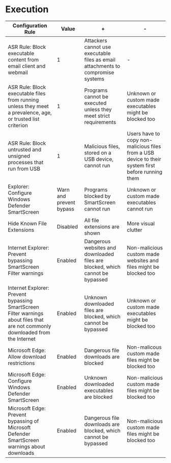 # Execution

| **Configuration Rule**                                                                                                           | **Value**          | **+**                                                                       | **-**                                                                                                    |
|---------------------------------------------------------------------------------------------------------------------------------------|-------------------------|----------------------------------------------------------------------------------|---------------------------------------------------------------------------------------------------------------|
| ASR Rule: Block executable content from email client and webmail                                                           | 1                       | Attackers cannot use executable files as email attachments to compromise systems | -                                                                                                             |
| ASR Rule: Block executable files from running unless they meet a prevalence, age, or trusted list criterion                | 1                       | Programs cannot be executed unless they meet strict requirements                 | Unknown or custom made executables might be blocked too                                                       |
| ASR Rule: Block untrusted and unsigned processes that run from USB                                              | 1                       | Malicious files, stored on a USB device, cannot run                   | Users have to copy non-malicious files from a USB device to their system first before running them |
| Explorer: Configure Windows Defender SmartScreen                                                                           | Warn and prevent bypass | Programs blocked by SmartScreen cannot run                                 | Unknown or custom made executables cannot run                                                                 |
| Hide Known File Extensions                                                                                                            | Disabled                | All file extensions are shown                                                    | More visual clutter                                                                                           |
| Internet Explorer: Prevent bypassing SmartScreen Filter warnings                                                                | Enabled                 | Dangerous websites and downloaded files are blocked, which cannot be bypassed    | Non-malicious custom made websites and files might be blocked too                                             |
| Internet Explorer: Prevent bypassing SmartScreen Filter warnings about files that are not commonly downloaded from the Internet | Enabled                 | Unknown downloaded files are blocked, which cannot be bypassed                   | Unknown or custom made executables might be blocked too                                                       |
| Microsoft Edge: Allow download restrictions                                                                                           | Enabled                 | Dangerous file downloads are blocked                                             | Non-malicous custom made files might be blocked too                                                           |
| Microsoft Edge: Configure Windows Defender SmartScreen                                                                     | Enabled                 | Unknown downloaded executables are blocked                                       | Non-malicious custom made files might be blocked too                                                          |
| Microsoft Edge: Prevent bypassing of Microsoft Defender SmartScreen warnings about downloads                                    | Enabled                 | Dangerous file downloads are blocked, which cannot be bypassed                   | Non-malicious custom made files might be blocked too                                                          |
